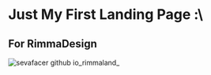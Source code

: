 # Just My First Landing Page :\
## For RimmaDesign

![sevafacer github io_rimmaland_](https://github.com/sevafacer/rimmaland/assets/72393870/99404bde-caf4-4758-b56e-7e37635d1d9a)

